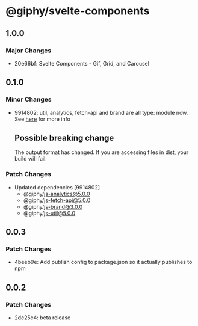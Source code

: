 # @giphy/svelte-components

## 1.0.0

### Major Changes

-   20e66bf: Svelte Components - Gif, Grid, and Carousel

## 0.1.0

### Minor Changes

-   9914802: util, analytics, fetch-api and brand are all type: module now. See [here](https://github.com/Giphy/giphy-js/pull/391#issue-1770394467) for more info

    ## Possible breaking change

    The output format has changed. If you are accessing files in dist, your build will fail.

### Patch Changes

-   Updated dependencies [9914802]
    -   @giphy/js-analytics@5.0.0
    -   @giphy/js-fetch-api@5.0.0
    -   @giphy/js-brand@3.0.0
    -   @giphy/js-util@5.0.0

## 0.0.3

### Patch Changes

-   4beeb9e: Add publish config to package.json so it actually publishes to npm

## 0.0.2

### Patch Changes

-   2dc25c4: beta release
